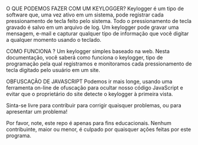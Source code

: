 O QUE PODEMOS FAZER COM UM KEYLOGGER?
Keylogger é um tipo de software que, uma vez ativo em um sistema, pode registrar cada pressionamento de tecla feito pelo sistema. Todo o pressionamento de tecla gravado é salvo em um arquivo de log. Um keylogger pode gravar uma mensagem, e-mail e capturar qualquer tipo de informação que você digitar a qualquer momento usando o teclado.

COMO FUNCIONA ?
Um keylogger simples baseado na web. Nesta documentação, você saberá como funciona o keylogger, tipo de programação pela qual registramos e monitoramos cada pressionamento de tecla digitado pelo usuário em um site.

OBFUSCAÇÃO DE JAVASCRIPT
Podemos ir mais longe, usando uma ferramenta on-line de ofuscação para ocultar nosso código JavaScript e evitar que o proprietário do site detecte o keylogger à primeira vista.

Sinta-se livre para contribuir para corrigir quaisquer problemas, ou para apresentar um problema!

Por favor, note, este repo é apenas para fins educacionais. Nenhum contribuinte, maior ou menor, é culpado por quaisquer ações feitas por este programa.
